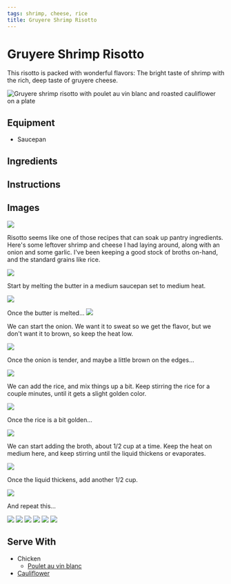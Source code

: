 ```yaml
---
tags: shrimp, cheese, rice
title: Gruyere Shrimp Risotto
---
```


# Gruyere Shrimp Risotto

This risotto is packed with wonderful flavors: The bright taste of
shrimp with the rich, deep taste of gruyere cheese.

![Gruyere shrimp risotto with poulet au vin blanc and roasted
cauliflower on a plate](title.jpg)

## Equipment

* Saucepan

## Ingredients



## Instructions



## Images

![](01-ingredients.jpg)

Risotto seems like one of those recipes that can soak up pantry
ingredients. Here's some leftover shrimp and cheese I had laying around,
along with an onion and some garlic. I've been keeping a good stock of
broths on-hand, and the standard grains like rice.

![](02-saucepan-butter.jpg)

Start by melting the butter in a medium saucepan set to medium heat.

![](03-butter-melted.jpg)

Once the butter is melted...
![](04-onion-started.jpg)

We can start the onion. We want it to sweat so we get the flavor, but we
don't want it to brown, so keep the heat low.

![](05-onion-finished.jpg)

Once the onion is tender, and maybe a little brown on the edges...

![](06-rice-added.jpg)

We can add the rice, and mix things up a bit. Keep stirring the rice for
a couple minutes, until it gets a slight golden color.

![](07-rice-toasted.jpg)

Once the rice is a bit golden...

![](08-broth-start.jpg)

We can start adding the broth, about 1/2 cup at a time. Keep the heat on
medium here, and keep stirring until the liquid thickens or evaporates.

![](09-broth-1-done.jpg)

Once the liquid thickens, add another 1/2 cup.

![](10-more-broth.jpg)

And repeat this...

![](11-more-broth-2.jpg)
![](12-even-more-broth.jpg)
![](13-herbs-and-spices.jpg)
![](14-shrimp.jpg)
![](15-cheese.jpg)
![](16-done.jpg)

## Serve With

* Chicken
    * [Poulet au vin blanc](/blog/2016/02/24/poulet-au-vin-blanc/)
* [Cauliflower](/pantry/cauliflower)
